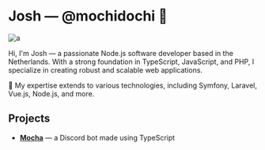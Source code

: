 # Josh &mdash; @mochidochi 📌

![a](https://media.tenor.com/8cYYJ-kVkbQAAAAC/cats.gif)

Hi, I'm Josh &mdash; a passionate Node.js software developer based in the Netherlands. With a strong foundation in TypeScript, JavaScript, and PHP, I specialize in creating robust and scalable web applications. 

🌱 My expertise extends to various technologies, including Symfony, Laravel, Vue.js, Node.js, and more. 

## Projects

- **[Mocha](https://github.com/mochidochi/Chocolate)** &mdash; a Discord bot made using TypeScript
